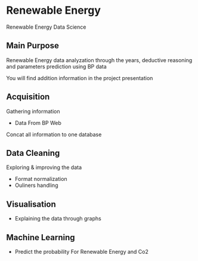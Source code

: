 # Renewable Energy
Renewable Energy Data Science

## Main Purpose
Renewable Energy data analyzation through the years, deductive reasoning and parameters prediction using BP data

You will find addition information in the project presentation

## Acquisition
Gathering information
* Data From BP Web

Concat all information to one database

## Data Cleaning
Exploring & improving the data
* Format normalization
* Ouliners handling

## Visualisation
* Explaining the data through graphs

## Machine Learning
* Predict the probability For Renewable Energy and Co2
